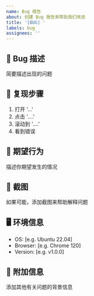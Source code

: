 ```yaml
---
name: Bug 报告
about: 创建 Bug 报告来帮助我们改进
title: '[BUG] '
labels: bug
assignees: ''
---
```


## 🐛 Bug 描述
简要描述出现的问题

## 🔄 复现步骤
1. 打开 '...'
2. 点击 '....'
3. 滚动到 '....'
4. 看到错误

## 🎯 期望行为
描述你期望发生的情况

## 📸 截图
如果可能，添加截图来帮助解释问题

## 🖥️ 环境信息
- OS: [e.g. Ubuntu 22.04]
- Browser: [e.g. Chrome 120]
- Version: [e.g. v1.0.0]

## 📝 附加信息
添加其他有关问题的背景信息
